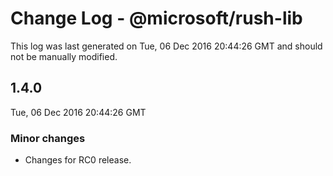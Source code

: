 # Change Log - @microsoft/rush-lib

This log was last generated on Tue, 06 Dec 2016 20:44:26 GMT and should not be manually modified.

## 1.4.0
Tue, 06 Dec 2016 20:44:26 GMT

### Minor changes

- Changes for RC0 release.